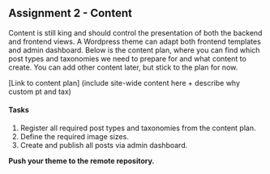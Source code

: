 ##  Assignment 2 - Content
Content is still king and should control the presentation of both the backend and frontend views. A Wordpress theme can adapt both frontend templates and admin dashboard. Below is the content plan, where you can find which post types and taxonomies we need to prepare for and what content to create. You can add other content later, but stick to the plan for now.

[Link to content plan] (include site-wide content here + describe why custom pt and tax)

#### Tasks
1. Register all required post types and taxonomies from the content plan.
1. Define the required image sizes.
2. Create and publish all posts via admin dashboard.

**Push your theme to the remote repository.**
